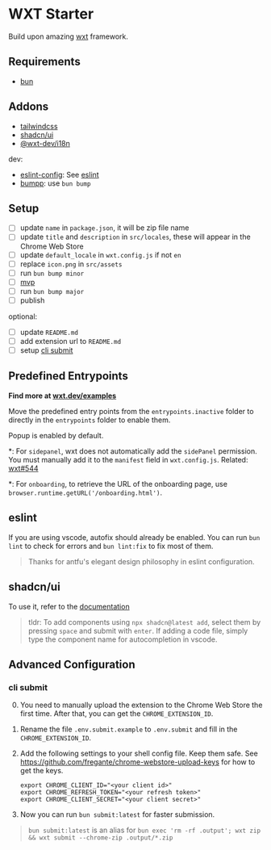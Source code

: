 # WXT Starter

Build upon amazing [wxt](wxt.dev) framework.

## Requirements

- [bun](https://bun.sh/)

## Addons

- [tailwindcss](https://tailwindcss.com)
- [shadcn/ui](https://ui.shadcn.com)
- [@wxt-dev/i18n](https://wxt.dev/guide/i18n/introduction)

dev:

- [eslint-config](https://github.com/antfu/eslint-config): See [eslint](#eslint)
- [bumpp](https://github.com/antfu-collective/bumpp): use `bun bump`

## Setup

- [ ] update `name` in `package.json`, it will be zip file name
- [ ] update `title` and `description` in `src/locales`, these will appear in the Chrome Web Store
- [ ] update `default_locale` in `wxt.config.js` if not `en`
- [ ] replace `icon.png` in `src/assets`
- [ ] run `bun bump minor`
- [ ] [mvp](https://en.wikipedia.org/wiki/Minimum_viable_product)
- [ ] run `bun bump major`
- [ ] publish

optional:

- [ ] update `README.md`
- [ ] add extension url to `README.md`
- [ ] setup [cli submit](#cli-submit)

## Predefined Entrypoints

**Find more at [wxt.dev/examples](https://wxt.dev/examples.html)**

Move the predefined entry points from the `entrypoints.inactive` folder to directly in the `entrypoints` folder to enable them.

Popup is enabled by default.

*: For `sidepanel`, wxt does not automatically add the `sidePanel` permission. You must manually add it to the `manifest` field in `wxt.config.js`. Related: [wxt#544](https://github.com/wxt-dev/wxt/issues/544)

*: For `onboarding`, to retrieve the URL of the onboarding page, use `browser.runtime.getURL('/onboarding.html')`.

## eslint

If you are using vscode, autofix should already be enabled. You can run `bun lint` to check for errors and `bun lint:fix` to fix most of them.

> Thanks for antfu's elegant design philosophy in eslint configuration.

## shadcn/ui

To use it, refer to the [documentation](https://ui.shadcn.com/docs/cli#add)

> tldr: To add components using `npx shadcn@latest add`, select them by pressing `space` and submit with `enter`. If adding a code file, simply type the component name for autocompletion in vscode.

## Advanced Configuration

### cli submit

0. You need to manually upload the extension to the Chrome Web Store the first time. After that, you can get the `CHROME_EXTENSION_ID`.

1. Rename the file `.env.submit.example` to `.env.submit` and fill in the `CHROME_EXTENSION_ID`.

2. Add the following settings to your shell config file. Keep them safe. See https://github.com/fregante/chrome-webstore-upload-keys for how to get the keys.

   ```shell
   export CHROME_CLIENT_ID="<your client id>"
   export CHROME_REFRESH_TOKEN="<your refresh token>"
   export CHROME_CLIENT_SECRET="<your client secret>"
   ```

3. Now you can run `bun submit:latest` for faster submission.

 > `bun submit:latest` is an alias for `bun exec 'rm -rf .output'; wxt zip && wxt submit --chrome-zip .output/*.zip`

